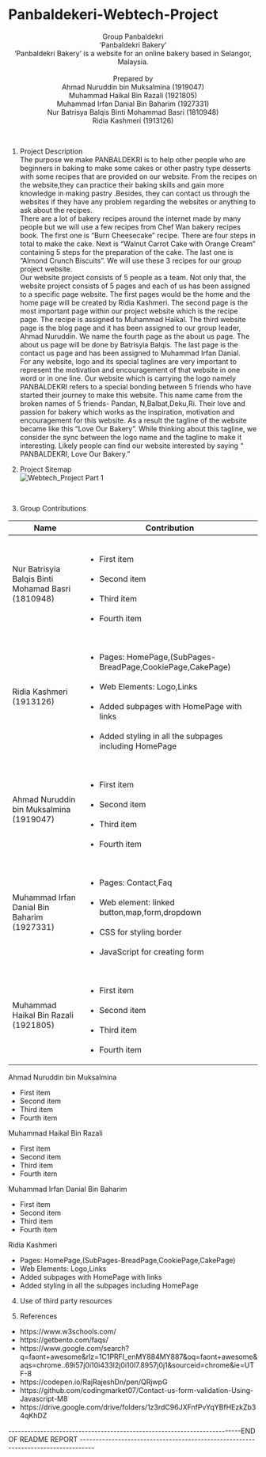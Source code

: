 # Panbaldekeri-Webtech-Project

<p align="center">
Group Panbaldekri<br>
‘Panbaldekri Bakery’<br>
‘Panbaldekri Bakery’ is a website for an online bakery based in Selangor, Malaysia.<br> <br>
Prepared by<br>
Ahmad Nuruddin bin Muksalmina (1919047) <br>
Muhammad Haikal Bin Razali (1921805) <br>
Muhammad Irfan Danial Bin Baharim (1927331) <br>
Nur Batrisya Balqis Binti Mohammad Basri (1810948) <br>
Ridia Kashmeri (1913126) <br>
</p>
<br>

1. Project Description<br>
The purpose we make PANBALDEKRI is to help other people who are beginners in baking to make some cakes or other pastry type desserts with some recipes that are provided on our website. From the recipes on the website,they can practice their baking skills and gain more knowledge in making pastry .Besides, they can contact us through the websites if they have any problem regarding the websites or anything to ask about  the recipes. <br>
There are a lot of bakery recipes around the internet made by many people but we will use a few recipes from Chef Wan bakery recipes book. The first one is “Burn Cheesecake” recipe. There are four steps in total to make the cake. Next is “Walnut Carrot Cake with Orange Cream” containing 5 steps for the preparation of the cake. The last one is “Almond Crunch Biscuits”. We will use these 3 recipes for our group project website. <br>
Our website project consists of 5 people as a team. Not only that, the website project consists of 5 pages and each of us has been assigned to a specific page website. The first pages would be the home and the home page will be created by Ridia Kashmeri. The second page is the most important page within our project website which is the recipe page. The recipe is assigned to Muhammad Haikal. The third website page is the blog page and it has been assigned to our group leader, Ahmad Nuruddin. We name the fourth page as the about us page. The about us page will be done by Batrisyia Balqis. The last page is the contact us page and has been assigned to Muhammad Irfan Danial. <br>
For any website, logo and its special taglines are very important to represent the motivation and encouragement of that website in one word or in one line. Our website which is carrying the logo namely PANBALDEKRI refers to a special bonding between 5 friends who have started their journey to make this website. This name came from the broken names of 5 friends- Pandan, N,Balbat,Deku,Ri. Their love and passion for bakery which works as the inspiration, motivation and encouragement for this website. As a result the tagline of the website became like this “Love Our Bakery”. While thinking about this tagline, we consider the sync between the logo name and the tagline to make it interesting. Likely people can find our website interested by saying
“ PANBALDEKRI, Love Our Bakery.”<br>

2. Project Sitemap <br>
![Webtech_Project Part 1](https://user-images.githubusercontent.com/85051702/121382637-62c16780-c979-11eb-821f-bb904b598ea1.png)
<br>

3. Group Contributions<br>

| Name | Contribution |
| ---  | ------------ |
| Nur Batrisyia Balqis Binti Mohamad Basri <br> (1810948)  | <br> <ul> <li>First item</li> <br> <li>Second item</li> <br> <li>Third item</li> <br> <li>Fourth item</li> </ul>|  
| Ridia Kashmeri <br> (1913126)                            | <br> <ul> <li>Pages: HomePage,(SubPages-BreadPage,CookiePage,CakePage)</li> <br> <li>Web Elements: Logo,Links</li> <br> <li>Added subpages with HomePage with links</li> <br> <li>Added styling in all the subpages including HomePage</li> </ul>|
| Ahmad Nuruddin bin Muksalmina <br> (1919047)             | <br> <ul> <li>First item</li> <br> <li>Second item</li> <br> <li>Third item</li> <br> <li>Fourth item</li> </ul>|
| Muhammad Irfan Danial Bin Baharim <br> (1927331)         | <br> <ul> <li>Pages: Contact,Faq </li> <br> <li>Web element: linked button,map,form,dropdown </li> <br> <li>CSS for styling border</li> <br> <li>JavaScript for creating form</li> </ul>|
| Muhammad Haikal Bin Razali <br> (1921805)                | <br> <ul> <li>First item</li> <br> <li>Second item</li> <br> <li>Third item</li> <br> <li>Fourth item</li> </ul>|

Ahmad Nuruddin bin Muksalmina
<ul>
<li>First item</li>
<li>Second item</li>
<li>Third item</li>
<li>Fourth item</li>
</ul>
Muhammad Haikal Bin Razali
<ul>
<li>First item</li>
<li>Second item</li>
<li>Third item</li>
<li>Fourth item</li>
</ul>
Muhammad Irfan Danial Bin Baharim
<ul>
<li>First item</li>
<li>Second item</li>
<li>Third item</li>
<li>Fourth item</li>
</ul>
Ridia Kashmeri<br>
<ul>
<li>Pages: HomePage,(SubPages-BreadPage,CookiePage,CakePage)</li>
<li>Web Elements: Logo,Links</li>
<li>Added subpages with HomePage with links</li>
<li>Added styling in all the subpages including HomePage</li>
</ul>

4. Use of third party resources <br>

6. References <br>
<ul>
<li>https://www.w3schools.com/ </li>
<li>https://getbento.com/faqs/</li>
<li>https://www.google.com/search?q=faont+awesome&rlz=1C1PRFI_enMY884MY887&oq=faont+awesome&aqs=chrome..69i57j0i10i433l2j0i10l7.8957j0j1&sourceid=chrome&ie=UTF-8</li>
<li>https://codepen.io/RajRajeshDn/pen/QRjwpG</li> 
<li>https://github.com/codingmarket07/Contact-us-form-validation-Using-Javascript-M8</li>
<li>https://drive.google.com/drive/folders/1z3rdC96JXFnfPvYqYBfHEzkZb34qKhDZ</li>
</ul>

-------------------------------------------------------------------------END OF README REPORT ----------------------------------------------------------------------------------

